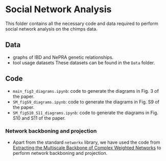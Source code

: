 # Social Network Analysis

This folder contains all the necessary code and data required to perform social network analysis on the chimps data.


## Data
- graphs of IBD and NePRA genetic relationships.
- tool usage datasets
These datasets can be found in the `Data` folder.

## Code
- `main_fig3_diagrams.ipynb`: code to generate the diagrams in Fig. 3 of the paper.
- `SM_figS9_diagrams.ipynb`: code to generate the diagrams in Fig. S9 of the paper.
- `SM_figS10_S11_diagrams.ipynb`: code to generate the diagrams in Fig. S10 and S11 of the paper.


### Network backboning and projection
- Apart from the standard `networkx` library, we have used the code from [Extracting the Multiscale Backbone of Complex Weighted Networks](1) to perform network backboning and projection. 

[1]: https://ieeexplore.ieee.org/document/9073533 "The Impact of Projection and Backboning on Network Topologies"
